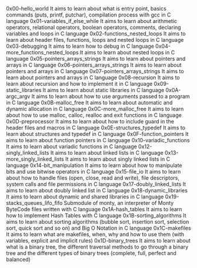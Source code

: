 0x00-hello_world	It aims to learn about what is entry point, basics commands (puts, printf, putchar), compilation process with gcc in C language
0x01-variables_if_else_while	It aims to learn about arithmetic operators, relational operators, boolean operators, comments, declaring variables and loops in C language
0x02-functions_nested_loops	It aims to learn about header files, functions, loops and nested loops in C language
0x03-debugging	It aims to learn how to debug in C language
0x04-more_functions_nested_loops	It aims to learn about nested loops in C language
0x05-pointers_arrays_strings	It aims to learn about pointers and arrays in C language
0x06-pointers_arrays_strings	It aims to learn about pointers and arrays in C language
0x07-pointers_arrays_strings	It aims to learn about pointers and arrays in C language
0x08-recursion	It aims to learn about recursion and how to implement it in C language
0x09-static_libraries	It aims to learn about static libraries in C language
0x0A-argc_argv	It aims to learn about how to use arguments passed to a program in C language
0x0B-malloc_free	It aims to learn about automatic and dynamic allocation in C language
0x0C-more_malloc_free	It aims to learn about how to use malloc, calloc, realloc and exit functions in C language
0x0D-preprocessor	It aims to learn about how to include guard in the header files and macros in C language
0x0E-structures_typedef	It aims to learn about structures and typedef in C language
0x0F-function_pointers	It aims to learn about function pointers in C language
0x10-variadic_functions	It aims to learn about variadic functions in C language
0x12-singly_linked_lists	It aims to learn about linked lists in C language
0x13-more_singly_linked_lists	It aims to learn about singly linked lists in C language
0x14-bit_manipulation	It aims to learn about how to manipulate bits and use bitwise operators in C language
0x15-file_io	It aims to learn about how to handle files (open, close, read and write), file descriptors, system calls and file permissions in C language
0x17-doubly_linked_lists	It aims to learn about doubly linked list in C language
0x18-dynamic_libraries	It aims to learn about dynamic and shared libraries in C language
0x19-stacks_queues_lifo_fifo	Submodule of monty, an interpreter of Monty ByteCode files written with C language
0x1A-hash_tables	It aims to learn how to implement Hash Tables with C language
0x1B-sorting_algorithms	It aims to learn about sorting algorithms (bubble sort, insertion sort, selection sort, quick sort and so on) and Big O Notation in C language
0x1C-makefiles	It aims to learn what are makefiles, when, why and how to use them (with variables, explicit and implicit rules)
0x1D-binary_trees	It aims to learn about what is a binary tree, the different traversal methods to go through a binary tree and the different types of binary trees (complete, full, perfect and balanced)
